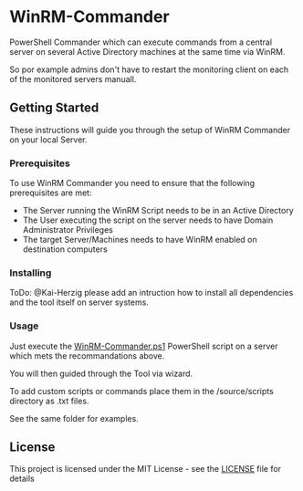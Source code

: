 # WinRM-Commander

PowerShell Commander which can execute  commands from a central server on several Active Directory machines at the same time via WinRM.

So por example admins don't have to restart the monitoring client on each of the monitored servers manuall.

## Getting Started

These instructions will guide you through the setup of WinRM Commander on your local Server.

### Prerequisites

To use WinRM Commander you need to ensure that the following prerequisites are met:

* The Server running the WinRM Script needs to be in an Active Directory
* The User executing the script on the server needs to have Domain Administrator Privileges
* The target Server/Machines needs to have WinRM enabled on destination computers

### Installing

ToDo: @Kai-Herzig please add an intruction how to install all dependencies and the tool itself on server systems.

### Usage

Just execute the [WinRM-Commander.ps1](./src/WinRM-Commander.ps1) PowerShell script on a server which mets the recommandations above.

You will then guided through the Tool via wizard.

To add custom scripts or commands place them in the /source/scripts directory as .txt files.

See the same folder for examples.

## License

This project is licensed under the MIT License - see the [LICENSE](LICENSE) file for details
